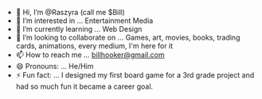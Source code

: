 - 👋 Hi, I’m @Raszyra (call me $Bill)
- 👀 I’m interested in ... Entertainment Media
- 🌱 I’m currently learning ... Web Design
- 💞️ I’m looking to collaborate on ... Games, art, movies, books, trading cards, animations, every medium, I'm here for it
- 📫 How to reach me ... billhooker@gmail.com
- 😄 Pronouns: ... He/Him
- ⚡ Fun fact: ... I designed my first board game for a 3rd grade project and had so much fun it became a career goal.

<!---
Raszyra/Raszyra is a ✨ special ✨ repository because its `README.md` (this file) appears on your GitHub profile.
You can click the Preview link to take a look at your changes.
--->
